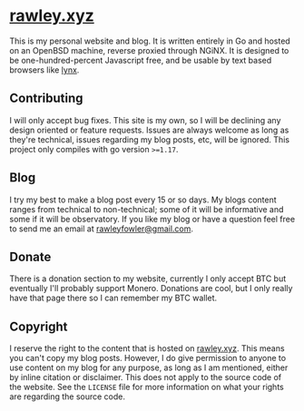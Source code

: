 # [rawley.xyz](https://rawley.xyz)
This is my personal website and blog. It is written entirely in Go and hosted on an OpenBSD machine, reverse proxied through NGiNX. It is designed to be one-hundred-percent Javascript free, and be usable by text based browsers like [lynx](https://lynx.browser.org).

## Contributing
I will only accept bug fixes. This site is my own, so I will be declining any design oriented or feature requests.
Issues are always welcome as long as they're technical, issues regarding my blog posts, etc, will be ignored. This project only compiles with go version `>=1.17`.

## Blog
I try my best to make a blog post every 15 or so days. My blogs content ranges from technical to non-technical; some of it will be informative and some if it will be observatory.
If you like my blog or have a question feel free to send me an email at rawleyfowler@gmail.com.

## Donate
There is a donation section to my website, currently I only accept BTC but eventually I'll probably support Monero. Donations are cool, but I only really have that page there so I can remember my BTC wallet.

## Copyright
I reserve the right to the content that is hosted on [rawley.xyz](https://rawley.xyz). This means you can't copy my blog posts. However, I do give permission to anyone to use content on my blog for any purpose, as long as I am mentioned, either by inline citation or disclaimer. This does not apply to the source code of the website. See the `LICENSE` file for more information on what your rights are regarding the source code.
